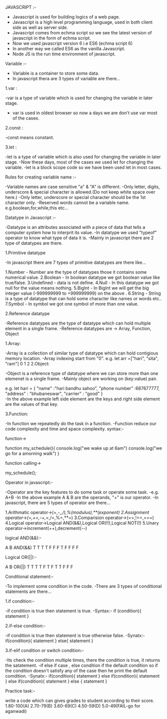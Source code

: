 JAVASCRIPT :-

- Javascript is used for building logics of a web page.
- Javascript is a high level programming language, used in both client side as well as server side.
- Javascript comes from echma script so we see the latest version of javascript in the form of echma script.
- Now we used javascript version 6 i.e ES6 (echma script 6)
- In another way we called ES6 as the vanilla Javascript.
- Node JS is the run time environment of javascript.

Variable :-

- Variable is a container to store some data.
- In javascript thera are 3 types of variable are there...

1.var :

-var is a type of variable which is used for changing the variable in later stage.
- var is used in oldest browser so now a days we are don't use var most of the cases.

2.const :

-const means constant.

3.let :

-let is a type of variable which is also used for changing the variable in later stage.
-Now these days, most of the cases we used let for changing the variable.
-let is a block scope code so we have been used let in most cases.

Rules for creating variable name :-

-Variable names are case sensitive "a" & "A" is different.
-Only letter, digits, underscore & special character is allowed.(Do not keep white space over here.)
-Only letter, underscore or special character should be the 1st character only.
-Reserved words cannot be a variable name.
e.g.boolean,for,while,this etc...

Datatype in Javascript :-

-Datatype is an attributes associated with a piece of data that tells a computer system how to interprit its value.
-In datatype we used "typeof" operator to know what type of data it is.
-Mainly in javascript there are 2 type of datatypes are there.

1.Primitive datatype

-In javascript there are 7 types of primitive datatypes are there like...

1.Number - Number are the type of datatypes those it contains some numerical value.
2.Boolean - In boolean datatype we got boolean value like true/false.
3.Undefined - data is not define.
4.Null - In this datatype we got null for the value means nothing.
5.BigInt - In BigInt we will get the big integer value (-999999999 to +999999999) on the above .
6.String - String is a type of datatype that can hold some character like names or words etc..
7.Symbol - In symbol we got one symbol of more than one value.

2.Reference datatype

-Reference datatypes are the type of datatype which can hold multiple element in a single frame.
-Reference datatypes are -> Array, Function, Object

1.Array:

-Array is a collection of similar type of datatype which can hold contigious memory location.
-Array indexing start from "0".
e.g. let arr =["hari", "sita", "ram"]
                0        1       2
2.Object:

-Object is a reference type of datatype where we can store more than one elemenet is a single frame.
-Mainly object are working on (key:value) pair.

e.g. let hari = {
  "name" :"hari bandhu sahoo",
  "phone number" :687677777,
  "address" : "bhubaneswar",
  "carrier" : "good"
}          
-In the above example left side element are the keys and right side element are the values of that key.

3.Function:

-In function we repeatedly do the task in a function.
-Function reduce our code complexity and time and space complexity.
syntax:-

function->

function my_schedule(){
  console.log("we wake up at 6am")
  console.log("we go for a amorning walk")
}

function calling->

my_schedule();

Operator in javascript:-

-Operator are the key features to do some task or operate some task.
-e.g. A+B
-In the above example A & B are the operands, "+" is our operator.
-In javascript, there are 5 types of operator are there...

1.Arithmatic operator->(+,-,*,/),%(modulus),**(exponent)
2.Assignment operator->(=,+=,-+,*=,/=,%=,**=)
3.Comparision operator->(==,!==,===)
4.Logical operator->Logical AND(&&),Logical OR(!!),Logical NOT(!)
5.Unary operator->increment(++),decrement(--)

logical AND(&&):-

A B AND(&&)
T T   T
T F   F
F T   F 
F F   F

Logical OR(||):-

A B OR(||)
T T   T
T F   T
F T   T
F F   F

Conditional statement:-

-To implement some condition in the code.
-There are 3 types of conditional statements are there...

1.if condition:-

-if condition is true then statement is true.
-Syntax:-
if (condition){
  statement
}

2.if-else condition:-

-if condition is true then statement is true otherwise false.
-Synatx:-
if(condition){
  statement
} else{
  statement
}

3.if-elif condition or switch condition:-

-Its check the condition multiple times, there the condition is true, it returns the satatement.
-if else if case , else condition if the default condition so if the condition doesn't satisfy any of the case then he print the default comdition.
-Synatx:-
if(condition){
  statement
} else if(condition){
  statement
} else if(condition){
  statement
} else {
  statement
}

Practice task:-

write a code which can gives grades to student according to their score.
1.80-100(A)
2.70-79(B)
3.60-69(C)
4.50-59(D)
5.0-49(FAIL-go for aganwadi)


